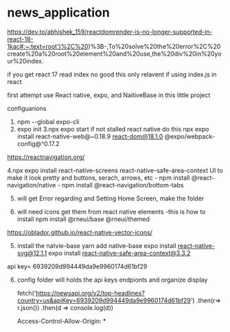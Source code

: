 # news_application


https://dev.to/abhishek_159/reactdomrender-is-no-longer-supported-in-react-18-1kac#:~:text=root')%2C%20)%3B-,To%20solve%20the%20error%2C%20create%20a%20root%20element%20and%20use,the%20div%20in%20your%20index.

if you get react 17 read index no good
this only relavent if using index.js in react


first attempt  use React native, expo, and NaitiveBase in this little project

configuarions 
1. npm --global expo-cli
2. expo init
3.npx expo start
        if not stalled react native do this 
        npx expo install react-native-web@~0.18.9 react-dom@18.1.0 @expo/webpack-config@^0.17.2

https://reactnavigation.org/

4.npx expo install react-native-screens react-native-safe-area-context
    UI to make it look pretty and  buttons, serach, arrows, etc
    - npm install @react-navigation/native
    - npm install @react-navigation/bottom-tabs

5. will get Error regarding and Setting Home Screen, make the folder


6. will need icons get them from react native elements
    -this is how to install
    npm install @rneui/base @rneui/themed


https://oblador.github.io/react-native-vector-icons/


5. install the natvie-base
        yarn add native-base
        expo install react-native-svg@12.1.1
        expo install react-native-safe-area-context@3.3.2


api key= 6939209d994449da9e9960174d61bf29

6. config folder
        will holds the api keys
        endpionts 
        and organize display



    fetch('https://newsapi.org/v2/top-headlines?country=us&apiKey=6939209d994449da9e9960174d61bf29')
    .then(r=> r.json())
    .then(d => console.log(d))

    Access-Control-Allow-Origin: *